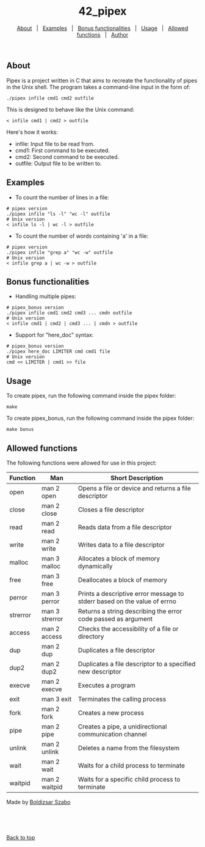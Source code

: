 <h1 align="center">42_pipex</h1>

<p align="center">
  <a href="#about">About</a> &#xa0; | &#xa0; 
  <a href="#examples">Examples</a> &#xa0; | &#xa0;
  <a href="#bonus_functionalities">Bonus functionalities</a> &#xa0; | &#xa0;
  <a href="#usage">Usage</a> &#xa0; | &#xa0;
  <a href="#allowed_functions">Allowed functions</a> &#xa0; | &#xa0;
  <a href="https://github.com/Szabold1" target="_blank">Author</a>
</p>

<br>

## About

Pipex is a project written in C that aims to recreate the functionality of pipes in the Unix shell. The program takes a command-line input in the form of:

```shell
./pipex infile cmd1 cmd2 outfile
```

This is designed to behave like the Unix command:

```shell
< infile cmd1 | cmd2 > outfile
```

Here's how it works:

- infile: Input file to be read from.
- cmd1: First command to be executed.
- cmd2: Second command to be executed.
- outfile: Output file to be written to.

## Examples

- To count the number of lines in a file:

```shell
# pipex version
./pipex infile "ls -l" "wc -l" outfile
# Unix version
< infile ls -l | wc -l > outfile
```

- To count the number of words containing 'a' in a file:

```shell
# pipex version
./pipex infile "grep a" "wc -w" outfile
# Unix version
< infile grep a | wc -w > outfile
```

## Bonus functionalities

- Handling multiple pipes:

```shell
# pipex_bonus version
./pipex infile cmd1 cmd2 cmd3 ... cmdn outfile
# Unix version
< infile cmd1 | cmd2 | cmd3 ... | cmdn > outfile
```

- Support for "here_doc" syntax:

```shell
# pipex_bonus version
./pipex here_doc LIMITER cmd cmd1 file
# Unix version
cmd << LIMITER | cmd1 >> file
```

## Usage

To create pipex, run the following command inside the pipex folder:

```shell
make
```

To create pipex_bonus, run the following command inside the pipex folder:

```shell
make bonus
```

## Allowed functions

The following functions were allowed for use in this project:

| **Function** | **Man**        | **Short Description**                                                    |
| ------------ | -------------- | ------------------------------------------------------------------------ |
| open         | man 2 open     | Opens a file or device and returns a file descriptor                     |
| close        | man 2 close    | Closes a file descriptor                                                 |
| read         | man 2 read     | Reads data from a file descriptor                                        |
| write        | man 2 write    | Writes data to a file descriptor                                         |
| malloc       | man 3 malloc   | Allocates a block of memory dynamically                                  |
| free         | man 3 free     | Deallocates a block of memory                                            |
| perror       | man 3 perror   | Prints a descriptive error message to stderr based on the value of errno |
| strerror     | man 3 strerror | Returns a string describing the error code passed as argument            |
| access       | man 2 access   | Checks the accessibility of a file or directory                          |
| dup          | man 2 dup      | Duplicates a file descriptor                                             |
| dup2         | man 2 dup2     | Duplicates a file descriptor to a specified new descriptor               |
| execve       | man 2 execve   | Executes a program                                                       |
| exit         | man 3 exit     | Terminates the calling process                                           |
| fork         | man 2 fork     | Creates a new process                                                    |
| pipe         | man 2 pipe     | Creates a pipe, a unidirectional communication channel                   |
| unlink       | man 2 unlink   | Deletes a name from the filesystem                                       |
| wait         | man 2 wait     | Waits for a child process to terminate                                   |
| waitpid      | man 2 waitpid  | Waits for a specific child process to terminate                          |

Made by <a href="https://github.com/Szabold1" target="_blank">Boldizsar Szabo</a>

<br>

&#xa0;

<a href="#top">Back to top</a>
